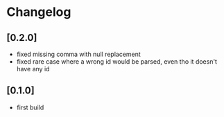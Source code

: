 ﻿# Changelog

## [0.2.0]
- fixed missing comma with null replacement
- fixed rare case where a wrong id would be parsed, even tho it doesn't have any id

## [0.1.0]
- first build